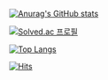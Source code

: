 [![Anurag's GitHub stats](https://github-readme-stats.vercel.app/api?username=luckhunger&show_icons=true&theme=merko)](https://github.com/anuraghazra/github-readme-stats)

[![Solved.ac
프로필](http://mazassumnida.wtf/api/v2/generate_badge?boj=silverabbit)](https://solved.ac/silverabbit)

[![Top Langs](https://github-readme-stats.vercel.app/api/top-langs/?username=luckhunger&layout=compact)](https://github.com/anuraghazra/github-readme-stats)

[![Hits](https://hits.seeyoufarm.com/api/count/incr/badge.svg?url=https%3A%2F%2Fgithub.com%2Fluckhunger&count_bg=%23AE51C5&title_bg=%23555555&icon=&icon_color=%23E7E7E7&title=hits&edge_flat=false)](https://hits.seeyoufarm.com)
